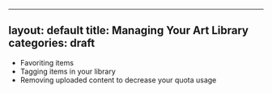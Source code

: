 ---
layout: default
title: Managing Your Art Library
categories: draft
--

* Favoriting items
* Tagging items in your library
* Removing uploaded content to decrease your quota usage
